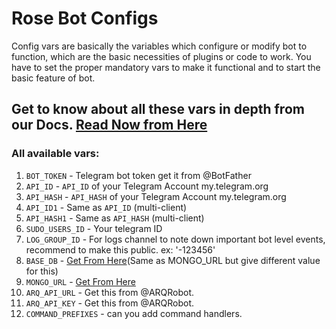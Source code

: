 # Rose Bot Configs

Config vars are basically the variables which configure or modify bot to function, which are the basic necessities of plugins or code to work. You have to set the proper mandatory vars to make it functional and to start the basic feature of bot.

## Get to know about all these vars in depth from our Docs. [Read Now from Here](https://szsupunma.gitbook.io/rose-bot/deployment/variables)

###  All available vars:

1. `BOT_TOKEN` - Telegram bot token get it from @BotFather
2. `API_ID` - `API_ID` of your Telegram Account my.telegram.org
3. `API_HASH`  -  `API_HASH` of your Telegram Account my.telegram.org
4. `API_ID1` - Same as `API_ID` (multi-client)
5. `API_HASH1` - Same as `API_HASH` (multi-client)
6. `SUDO_USERS_ID` - Your telegram ID
7. `LOG_GROUP_ID` - For logs channel to note down important bot level events, recommend to make this public. ex: '-123456'
8. `BASE_DB` - [Get From Here](https://www.mongodb.com/)(Same as MONGO_URL but give different value for this)
9. `MONGO_URL` - [Get From Here](https://www.mongodb.com/)
10. `ARQ_API_URL` - Get this from @ARQRobot.
11. `ARQ_API_KEY` - Get this from @ARQRobot.
12. `COMMAND_PREFIXES` - can you add command handlers.